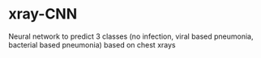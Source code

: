 # xray-CNN
Neural network to predict 3 classes (no infection, viral based pneumonia, bacterial based pneumonia) based on chest xrays
